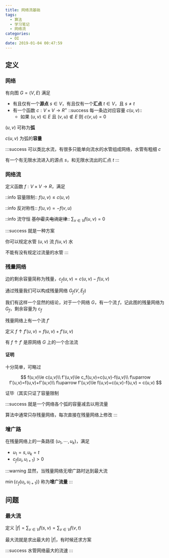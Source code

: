 ```yaml
---
title: 网络流基础
tags:
  - 算法
  - 学习笔记
  - 网络流
categories:
  - OI
date: 2019-01-04 00:47:59
---
```


## 定义

### 网络

有向图 $G=(V,E)$ 满足

- 有且仅有一个**源点** $s \in V$，有且仅有一个**汇点** $t \in V$，且 $s\not = t$
- 有一个函数 $c: V \times V \to R^+$ ::success 每一条边对应容量 $c(u,v)$::
  - 如果 $(u,v) \in E$ 且 $(v,u)\not\in E$ 则 $c(v,u) = 0$

$(u,v)$ 可称为**弧**

$c(u,v)$ 为弧的**容量**

:::success
可以类比水流，有很多只能单向流水的水管组成网络，水管有粗细 $c$

有一个有无限水流进入的源点 $s$，和无限水流出的汇点 $t$
:::

<!-- more -->

### 网络流

定义函数 $f: V \times V \to R$，满足

::info 容量限制:: $f(u,v)\le c(u,v)$

::info 反对称性:: $f(u,v) = -f(v,u)$ 

::info 流守恒 ~~基尔霍夫电流定律~~:: $\sum_{v\in V} f(u,v) = 0$

:::success
就是一种方案

你可以规定水管 $(u,v)$ 流 $f(u,v)$ 水

不能有没有规定过流量的水管
:::

### 残量网络

边的剩余容量简称为残量，$c_f(u,v) = c(u,v) - f(u,v)$

通过残量我们可以构成残量网络 $G_f(V, E_f)$

我们有这样一个显然的结论，对于一个网络 $G$，有一个流 $f$，记此图的残量网络为 $G_f$，剩余容量为 $c_f$

残量网络上有一个流 $f'$

定义 $f\uparrow f'(u,v)=f(u,v)+f'(u,v)$

有 $f\uparrow f'$ 是原网络 $G$ 上的一个合法流

#### 证明

十分简单，可略过

$$
f(u,v)\le c(u,v)\\
f'(u,v)\le c_f(u,v)=c(u,v)-f(u,v)\\
f\uparrow f'(u,v)=f(u,v)+f'(u,v)\\
f\uparrow f'(u,v)\le f(u,v)+c(u,v)-f(u,v) = c(u,v)
$$

证毕（其实只证了容量限制

:::success
就是一个网络各个弧的容量减去以用流量

算法中通常只存残量网络，每次直接在残量网络上修改
:::

### 增广路

在残量网络上的一条路径 $(u_1, \cdots, u_k)$，满足

- $u_1 = s, u_k = t$
- $c_f(u_i, u_{i+1}) > 0$

:::warning
显然，当残量网络无增广路时达到最大流

$\min\{c_f(u_i,u_{i+1})\}$ 称为**增广流量**
:::


## 问题

### 最大流

定义 $\left | f \right | = \sum_{v\in V} f(s,v) = \sum_{v\in V} f(v, t)$

最大流就是求出最大的 $\left | f \right |$，有时候还求方案

:::success
水管网络最大的流速
:::

